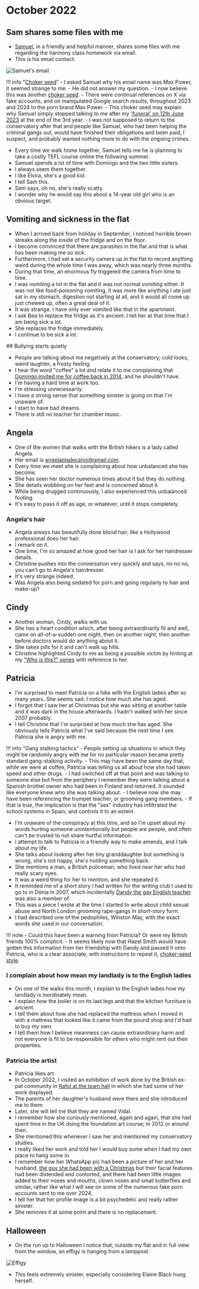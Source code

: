 # October 2022

<div id="google_translate_element"></div>
<script type="text/javascript" src="//translate.google.com/translate_a/element.js?cb=googleTranslateElementInit"></script>
<script type="text/javascript">
function googleTranslateElementInit() {
  new google.translate.TranslateElement({pageLanguage: 'en'}, 'google_translate_element');
}
</script>

## Sam shares some files with me

- [Samuel](september.md#harmony), in a friendly and helpful manner, shares some files with me regarding the harmony class homework via email.
- This is his email contact:

![Samuel's email](../../content/images/max-power.png)

!!! info "[Choker seed](march.md#planting-the-choker-seeds)"
    - I asked Samuel why his email name was Max Power, it seemed strange to me.
    - He did not answer my question.
    - I now believe this was another [choker seed](march.md#planting-the-choker-seeds).
    - There were continual references on X via fake accounts, and on manipulated Google search results, throughout 2023 and 2024 to the porn brand Max Power.
    - This choker seed may explain why Samuel simply stopped talking to me after my ['funeral' on 12th June 2023](../2023/june.md#monday-12th-june-2023) at the end of the 3rd year. 
    - I was not supposed to return to the conservatory after that and people like Samuel, who had been helping the criminal gangs out, would have finished their obligations and been paid, I suspect, and probably wanted nothing more to do with the ongoing crimes.

- Every time we walk home together, Samuel tells me he is planning to take a costly TEFL course online the following summer.
- Samuel spends a lot of time with Domingo and the two little sisters.
- I always seem them together.
- I like Elvira, she's a good kid.
- I tell Sam this.
- Sam says, oh no, she's really scatty.
- I wonder why he would say this about a 14-year old girl who is an obvious target.

## Vomiting and sickness in the flat

- When I arrived back from holiday in September, I noticed horrible brown streaks along the inside of the fridge and on the floor.
- I become convinced that there are parasites in the flat and that is what has been making me so sick.
- Furthermore, I had set a security camera up in the flat to record anything weird during the whole time I was away, which was nearly three months.
- During that time, an enormous fly triggered the camera from time to time.
- I was vomiting a lot in the flat and it was not normal vomiting either. It was not like food-poisoning vomiting, it was more like anything I ate just sat in my stomach, digestion not starting at all, and it would all come up just chewed up, often a great deal of it. 
- It was strange. I have only ever vomited like that in the apartment.
- I ask Bea to replace the fridge as it's ancient. I tell her at that time that I am being sick a lot.
- She replaces the fridge immediately.
- I continue to be sick a lot.

## Bullying starts quietly

- People are talking about me negatively at the conservatory; cold looks, weird laughter, a frosty feeling.
- I hear the word "coffee" a lot and relate it to me complaining that [Domingo invited me for coffee back in 2014](../early-years/2014.md#he-gets-to-me), and he shouldn't have.
- I'm having a hard time at work too.
- I'm stressing unnecessarily.
- I have a strong sense that something sinister is going on that I'm unaware of. 
- I start to have bad dreams.
- There is still no teacher for chamber music.

## Angela

- One of the women that walks with the British hikers is a lady called Angela. 
- Her email is angelapladecalvo@gmail.com.
- Every time we meet she is complaining about how unbalanced she has become.
- She has seen her doctor numerous times about it but they do nothing.
- She details wobbling on her feet and is concerned about it.
- While being drugged continuously, I also experienced this unbalanced footing.
- It's easy to pass it off as age, or whatever, until it stops completely.

### Angela's hair

- Angela always has beautifully done blond hair, like a Hollywood professional does her hair.
- I remark on it.
- One time, I'm so amazed at how good her hair is I ask for her hairdresser details.
- Christine pushes into the conversation very quickly and says, no no no, you can't go to Angela's hairdresser.
- It's very strange indeed.
- Was Angela also being sedated for porn and going regularly to hair and make-up?

## Cindy

- Another woman, Cindy, walks with us.
- She has a heart condition which, after being extraordinarily fit and well, came on all-of-a-sudden one night, then on another night, then another before doctors would do anything about it.
- She takes pills for it and can't walk up hills.
- Christine highlighted Cindy to me as being a possible victim by hinting at my ["Who is this?" series](../2024/september.md#who-is-this) with reference to her.

## Patricia

- I'm surprised to meet Patricia on a hike with the English ladies after so many years. She seems sad. I notice how much she has aged.
- I forgot that I saw her at Christmas but she was sitting at another table and it was dark in the house afterwards. I hadn't walked with her since 2007 probably.
- I tell Christine that I'm surprised at how much she has aged. She obviously tells Patricia what I've said because the next time I see Patricia she is angry with me.

!!! info "Gang stalking tactics"
    - People setting up situations in which they might be randomly angry with me for no particular reason became pretty standard gang-stalking activity.
    - This may have been the same day that, while we were at coffee, Patricia was telling us all about how she had taken speed and other drugs.
    - I had switched off at that point and was talking to someone else but from the periphery I remember they were talking about a Spanish brothel owner who had been in Finland and returned. It sounded like everyone knew who she was talking about.
    - I believe now she may have been referencing the trumpet teacher, or grooming gang members.
    - If that is true, the implication is that the "sex" industry has infiltrated the school systems in Spain, and controls it to an extent.

- I'm unaware of the conspiracy at this time, and so I'm upset about my words hurting someone unintentionally but people are people, and often can't be trusted to not share hurtful information.
- I attempt to talk to Patricia in a friendly way to make amends, and I talk about my life.
- She talks about looking after her tiny granddaughter but something is wrong, she's not happy, she's holding something back.
- She mentions a man, a British policeman, who lived near her who had really scary eyes.
- It was a weird thing for her to mention, and she repeated it. 
- It reminded me of a short story I had written for the writing club I used to go to in Dénia in 2007, which incidentally [Dandy the gay English teacher](../early-years/2013.md#the-gays-leave-suddenly) was also a member of.
- This was a piece I wrote at the time I started to write about child sexual abuse and North London grooming rape-gangs in short-story form.
- I had described one of the pedophiles, Winston May, with the exact words she used in our conversation.

!!! note
    - Could this have been a warning from Patricia? Or were my British friends 100% complicit.
    - It seems likely now that Hazel Smith would have gotten this information from her friendship with Dandy and passed it onto Patricia, who is a clear associate, with instructions to repeat it, [choker-seed style](march.md#planting-the-choker-seeds). 

### I complain about how mean my landlady is to the English ladies

- On one of the walks this month, I explain to the English ladies how my landlady is inordinately mean.
- I explain how the boiler is on its last legs and that the kitchen furniture is ancient.
- I tell them about how she had replaced the mattress when I moved in with a mattress that looked like it came from the pound shop and I'd had to buy my own.
- I tell them how I believe meanness can cause extraordinary harm and not everyone is fit to be responsible for others who might rent out their properties.

### Patricia the artist

- Patricia likes art.
- In October 2022, I visited an exhibition of work done by the British ex-pat community in [Rafol at the town hall](https://www.google.com/maps/place/Ajuntament+del+R%C3%A0fol+d'Alm%C3%BAnia/@38.8200919,-0.0520956,18z/data=!4m15!1m8!3m7!1s0xd61e2ab47bb7d15:0x499dd1fc9b8e3f35!2s03778+Beniarbeig,+Alicante,+Spain!3b1!8m2!3d38.8218528!4d-0.0034972!16s%2Fm%2F02qm1tx!3m5!1s0xd61fccb4aa646d1:0x63c42ca79fc9d172!8m2!3d38.8204348!4d-0.0524316!16s%2Fg%2F1z44bdrnn?entry=ttu&g_ep=EgoyMDI1MDcwNi4wIKXMDSoASAFQAw%3D%3D) in which she had some of her work displayed.
- The parents of her daughter's husband were there and she introduced me to them. 
- Later, she will tell me that they are named Vidal.
- I remember how she curiously mentioned, again and again, that she had spent time in the UK doing the foundation art course; in 2012 or around then.
- She mentioned this whenever I saw her and mentioned my conservatory studies. 
- I really liked her work and told her I would buy some when I had my own place to hang some in.
- I remember how her WhatsApp pic had been a picture of her and her husband, [the guy she had been with a Christmas](../2021/december.md#chinese) but their facial features had been distended and contorted, and there had been little images added to their noses and mouths, clown noses and small butterflies and similar, rather like what I will see on some of the numerous fake porn accounts sent to me over 2024.
- I tell her that her profile image is a bit psychedelic and really rather sinister.
- She removes it at some point and there is no replacement.

## Halloween

- On the run up to Halloween I notice that, outside my flat and in full view from the window, an effigy is hanging from a lamppost. 

![Effigy](../../content/images/threats/effigy-2.png)

- This feels extremely sinister, especially considering Elaine Black hung herself.
